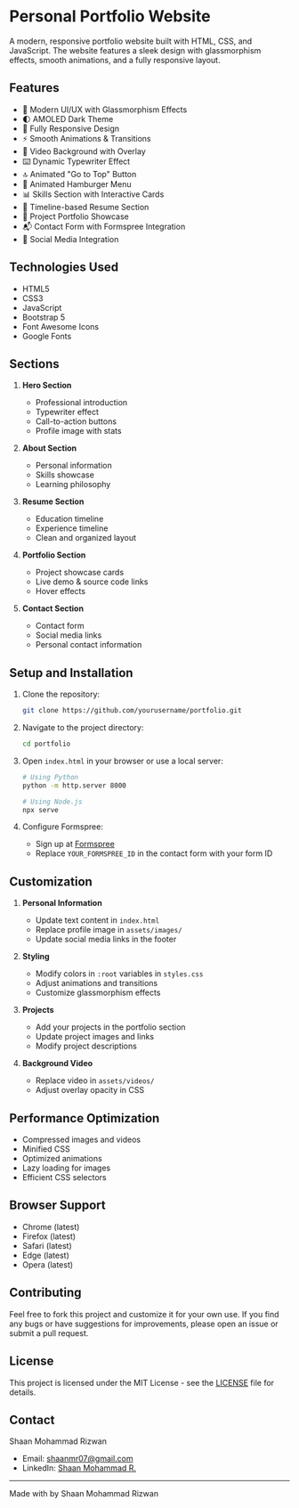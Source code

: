 # Personal Portfolio Website

A modern, responsive portfolio website built with HTML, CSS, and JavaScript. The website features a sleek design with glassmorphism effects, smooth animations, and a fully responsive layout.

## Features

- 🎨 Modern UI/UX with Glassmorphism Effects
- 🌓 AMOLED Dark Theme
- 📱 Fully Responsive Design
- ⚡ Smooth Animations & Transitions
- 🎥 Video Background with Overlay
- ⌨️ Dynamic Typewriter Effect
- 🔝 Animated "Go to Top" Button
- 🍔 Animated Hamburger Menu
- 📊 Skills Section with Interactive Cards
- 📝 Timeline-based Resume Section
- 🎯 Project Portfolio Showcase
- 📬 Contact Form with Formspree Integration
- 🔗 Social Media Integration

## Technologies Used

- HTML5
- CSS3
- JavaScript
- Bootstrap 5
- Font Awesome Icons
- Google Fonts

## Sections

1. **Hero Section**
   - Professional introduction
   - Typewriter effect
   - Call-to-action buttons
   - Profile image with stats

2. **About Section**
   - Personal information
   - Skills showcase
   - Learning philosophy

3. **Resume Section**
   - Education timeline
   - Experience timeline
   - Clean and organized layout

4. **Portfolio Section**
   - Project showcase cards
   - Live demo & source code links
   - Hover effects

5. **Contact Section**
   - Contact form
   - Social media links
   - Personal contact information

## Setup and Installation

1. Clone the repository:
   ```bash
   git clone https://github.com/yourusername/portfolio.git
   ```

2. Navigate to the project directory:
   ```bash
   cd portfolio
   ```

3. Open `index.html` in your browser or use a local server:
   ```bash
   # Using Python
   python -m http.server 8000
   
   # Using Node.js
   npx serve
   ```

4. Configure Formspree:
   - Sign up at [Formspree](https://formspree.io)
   - Replace `YOUR_FORMSPREE_ID` in the contact form with your form ID

## Customization

1. **Personal Information**
   - Update text content in `index.html`
   - Replace profile image in `assets/images/`
   - Update social media links in the footer

2. **Styling**
   - Modify colors in `:root` variables in `styles.css`
   - Adjust animations and transitions
   - Customize glassmorphism effects

3. **Projects**
   - Add your projects in the portfolio section
   - Update project images and links
   - Modify project descriptions

4. **Background Video**
   - Replace video in `assets/videos/`
   - Adjust overlay opacity in CSS

## Performance Optimization

- Compressed images and videos
- Minified CSS
- Optimized animations
- Lazy loading for images
- Efficient CSS selectors

## Browser Support

- Chrome (latest)
- Firefox (latest)
- Safari (latest)
- Edge (latest)
- Opera (latest)

## Contributing

Feel free to fork this project and customize it for your own use. If you find any bugs or have suggestions for improvements, please open an issue or submit a pull request.

## License

This project is licensed under the MIT License - see the [LICENSE](LICENSE) file for details.

## Contact

Shaan Mohammad Rizwan
- Email: shaanmr07@gmail.com
- LinkedIn: [Shaan Mohammad R.](https://linkedin.com/in/shaanmr)

---

Made with by Shaan Mohammad Rizwan 

